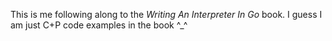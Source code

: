 This is me following along to the *Writing An Interpreter In Go* book.
I guess I am just C+P code examples in the book ^_^
